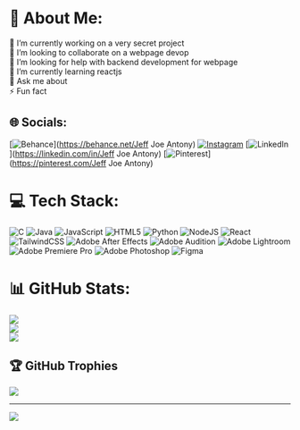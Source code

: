 # 💫 About Me:
🔭 I’m currently working on a very secret project<br>👯 I’m looking to collaborate on a webpage devop<br>🤝 I’m looking for help with backend development for webpage<br>🌱 I’m currently learning reactjs<br>💬 Ask me about <br>⚡ Fun fact


## 🌐 Socials:
[![Behance](https://img.shields.io/badge/Behance-1769ff?logo=behance&logoColor=white)](https://behance.net/Jeff Joe Antony) [![Instagram](https://img.shields.io/badge/Instagram-%23E4405F.svg?logo=Instagram&logoColor=white)](https://instagram.com/ft.jeff_) [![LinkedIn](https://img.shields.io/badge/LinkedIn-%230077B5.svg?logo=linkedin&logoColor=white)](https://linkedin.com/in/Jeff Joe Antony) [![Pinterest](https://img.shields.io/badge/Pinterest-%23E60023.svg?logo=Pinterest&logoColor=white)](https://pinterest.com/Jeff Joe Antony) 

# 💻 Tech Stack:
![C](https://img.shields.io/badge/c-%2300599C.svg?style=for-the-badge&logo=c&logoColor=white) ![Java](https://img.shields.io/badge/java-%23ED8B00.svg?style=for-the-badge&logo=openjdk&logoColor=white) ![JavaScript](https://img.shields.io/badge/javascript-%23323330.svg?style=for-the-badge&logo=javascript&logoColor=%23F7DF1E) ![HTML5](https://img.shields.io/badge/html5-%23E34F26.svg?style=for-the-badge&logo=html5&logoColor=white) ![Python](https://img.shields.io/badge/python-3670A0?style=for-the-badge&logo=python&logoColor=ffdd54) ![NodeJS](https://img.shields.io/badge/node.js-6DA55F?style=for-the-badge&logo=node.js&logoColor=white) ![React](https://img.shields.io/badge/react-%2320232a.svg?style=for-the-badge&logo=react&logoColor=%2361DAFB) ![TailwindCSS](https://img.shields.io/badge/tailwindcss-%2338B2AC.svg?style=for-the-badge&logo=tailwind-css&logoColor=white) ![Adobe After Effects](https://img.shields.io/badge/Adobe%20After%20Effects-9999FF.svg?style=for-the-badge&logo=Adobe%20After%20Effects&logoColor=white) ![Adobe Audition](https://img.shields.io/badge/Adobe%20Audition-9999FF.svg?style=for-the-badge&logo=Adobe%20Audition&logoColor=white) ![Adobe Lightroom](https://img.shields.io/badge/Adobe%20Lightroom-31A8FF.svg?style=for-the-badge&logo=Adobe%20Lightroom&logoColor=white) ![Adobe Premiere Pro](https://img.shields.io/badge/Adobe%20Premiere%20Pro-9999FF.svg?style=for-the-badge&logo=Adobe%20Premiere%20Pro&logoColor=white) ![Adobe Photoshop](https://img.shields.io/badge/adobe%20photoshop-%2331A8FF.svg?style=for-the-badge&logo=adobe%20photoshop&logoColor=white) ![Figma](https://img.shields.io/badge/figma-%23F24E1E.svg?style=for-the-badge&logo=figma&logoColor=white)
# 📊 GitHub Stats:
![](https://github-readme-stats.vercel.app/api?username=Jeffjoeantony&theme=dark&hide_border=false&include_all_commits=false&count_private=false)<br/>
![](https://github-readme-streak-stats.herokuapp.com/?user=Jeffjoeantony&theme=dark&hide_border=false)<br/>
![](https://github-readme-stats.vercel.app/api/top-langs/?username=Jeffjoeantony&theme=dark&hide_border=false&include_all_commits=false&count_private=false&layout=compact)

## 🏆 GitHub Trophies
![](https://github-profile-trophy.vercel.app/?username=Jeffjoeantony&theme=radical&no-frame=false&no-bg=false&margin-w=4)

---
[![](https://visitcount.itsvg.in/api?id=Jeffjoeantony&icon=0&color=0)](https://visitcount.itsvg.in)

<!-- Proudly created with GPRM ( https://gprm.itsvg.in ) -->
